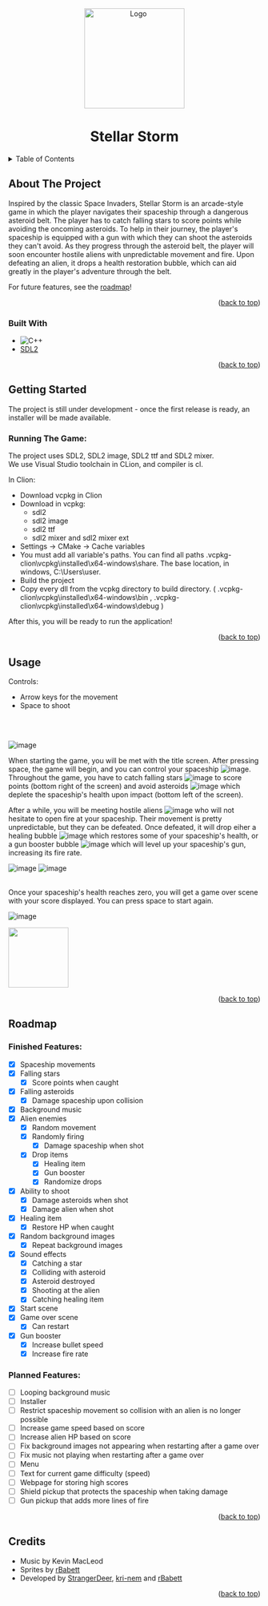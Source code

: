<a name="readme-top"></a>
<br />
<div align="center">
  <a href="https://github.com/github_username/repo_name">
    <img src="https://github.com/StrangerDeer/cpp-space-invader/assets/113454591/4a7e2879-b5a6-47cc-b892-27a46f661ea0" alt="Logo" width="200" height="200">
  </a>
<h1 align="center">Stellar Storm</h1>
</div>


<details>
  <summary>Table of Contents</summary>
  <ol>
    <li>
      <a href="#about-the-project">About The Project</a>
      <ul>
        <li><a href="#built-with">Built With</a></li>
      </ul>
    </li>
    <li>
      <a href="#getting-started">Getting Started</a>
      <ul>
        <li><a href="#running-the-game">Running The Game</a></li>
      </ul>
    </li>
    <li><a href="#usage">Usage</a></li>
    <li><a href="#roadmap">Roadmap</a>
      <ul>
        <li><a href="#finished-features">Finished Features</a></li>
      </ul>
      <ul>
        <li><a href="#planned-features">Planned Features</a></li>
      </ul>
    </li>
    <li><a href="#credits">Credits</a></li>
  </ol>
</details>



## About The Project

Inspired by the classic Space Invaders, Stellar Storm is an arcade-style game in which the player navigates their spaceship through a dangerous asteroid belt. The player has to catch falling stars to score points while avoiding the oncoming asteroids. To help in their journey, the player's spaceship is equipped with a gun with which they can shoot the asteroids they can't avoid. As they progress through the asteroid belt, the player will soon encounter hostile aliens with unpredictable movement and fire. Upon defeating an alien, it drops a health restoration bubble, which can aid greatly in the player's adventure through the belt.
<br>

For future features, see the <a href="#roadmap">roadmap</a>!

<p align="right">(<a href="#readme-top">back to top</a>)</p>


### Built With

* ![C++](https://img.shields.io/badge/c++-%2300599C.svg?style=for-the-badge&logo=c%2B%2B&logoColor=white)
* [SDL2](https://www.libsdl.org)

<p align="right">(<a href="#readme-top">back to top</a>)</p>


## Getting Started
The project is still under development - once the first release is ready, an installer will be made available.

### Running The Game:
The project uses SDL2, SDL2 image, SDL2 ttf and SDL2 mixer.<br>
We use Visual Studio toolchain in CLion, and compiler is cl.

In Clion:

* Download vcpkg in Clion
* Download in vcpkg:
    * sdl2
    * sdl2 image
    * sdl2 ttf
    * sdl2 mixer and sdl2 mixer ext
* Settings -> CMake -> Cache variables
* You must add all variable's paths. You can find all paths .vcpkg-clion\vcpkg\installed\x64-windows\share. The base location, in windows, C:\Users\user.
* Build the project
* Copy every dll from the vcpkg directory to build directory. ( .vcpkg-clion\vcpkg\installed\x64-windows\bin , .vcpkg-clion\vcpkg\installed\x64-windows\debug )

After this, you will be ready to run the application!

<p align="right">(<a href="#readme-top">back to top</a>)</p>


## Usage

Controls:
* Arrow keys for the movement
* Space to shoot
<br>
<br>

![image](https://github.com/StrangerDeer/cpp-space-invader/assets/113454591/5b3b9cad-12c9-4a39-a054-675b96117459)

When starting the game, you will be met with the title screen. After pressing space, the game will begin, and you can control your spaceship ![image](https://github.com/StrangerDeer/cpp-space-invader/assets/113454591/b1f7fc10-cc44-432b-ac6c-b581e3293d38).
<br>
Throughout the game, you have to catch falling stars ![image](https://github.com/StrangerDeer/cpp-space-invader/assets/113454591/101d6603-5af6-4966-afa9-ed064d48026b) to score points (bottom right of the screen) and avoid asteroids ![image](https://github.com/StrangerDeer/cpp-space-invader/assets/113454591/94c297bf-4ec2-4ffa-96a1-9d528a85d719) which deplete the spaceship's health upon impact (bottom left of the screen).

After a while, you will be meeting hostile aliens ![image](https://github.com/StrangerDeer/cpp-space-invader/assets/113454591/b3eff62b-e956-4f28-a8d8-8cf0f13ce163) who will not hesitate to open fire at your spaceship. Their movement is pretty unpredictable, but they can be defeated. Once defeated, it will drop eiher a healing bubble ![image](https://github.com/StrangerDeer/cpp-space-invader/assets/113454591/e7175e9a-6d23-4390-92d8-d8f587710131) which restores some of your spaceship's health, or a gun booster bubble ![image](https://github.com/StrangerDeer/cpp-space-invader/assets/113454591/6c61fdc9-fa82-430b-9d6f-ee71ad5d402a) which will level up your spaceship's gun, increasing its fire rate.


![image](https://github.com/StrangerDeer/cpp-space-invader/assets/113454591/ae859575-f5ff-4d0a-b832-70b6a6feab40)
![image](https://github.com/StrangerDeer/cpp-space-invader/assets/113454591/5494d712-ad30-494c-8210-e01d63fd3495)
<br>
<br>

Once your spaceship's health reaches zero, you will get a game over scene with your score displayed. You can press space to start again.

![image](https://github.com/StrangerDeer/cpp-space-invader/assets/113454591/eb9e2872-fa12-48e8-97e1-5ff802e3fdac)


<img src="https://github.com/rBabett/hyperbloom/assets/113454591/d0164a49-36f2-4c45-8ed7-ad62696df50d" width="120" height="120"/>

<p align="right">(<a href="#readme-top">back to top</a>)</p>

## Roadmap

### Finished Features:

- [X] Spaceship movements
- [X] Falling stars
  - [X] Score points when caught
- [X] Falling asteroids
  - [X] Damage spaceship upon collision
- [X] Background music
- [X] Alien enemies
  - [X] Random movement
  - [X] Randomly firing
    - [X] Damage spaceship when shot
  - [X] Drop items
    - [X] Healing item
    - [X] Gun booster
    - [X] Randomize drops
- [X] Ability to shoot
  - [X] Damage asteroids when shot
  - [X] Damage alien when shot
- [X] Healing item
  - [X] Restore HP when caught
- [X] Random background images
  - [X] Repeat background images
- [X] Sound effects
  - [X] Catching a star
  - [X] Colliding with asteroid
  - [X] Asteroid destroyed
  - [X] Shooting at the alien
  - [X] Catching healing item
- [X] Start scene
- [X] Game over scene
  - [X] Can restart
- [X] Gun booster
  - [X] Increase bullet speed
  - [X] Increase fire rate

### Planned Features:
- [ ] Looping background music
- [ ] Installer
- [ ] Restrict spaceship movement so collision with an alien is no longer possible
- [ ] Increase game speed based on score
- [ ] Increase alien HP based on score
- [ ] Fix background images not appearing when restarting after a game over
- [ ] Fix music not playing when restarting after a game over
- [ ] Menu
- [ ] Text for current game difficulty (speed)
- [ ] Webpage for storing high scores
- [ ] Shield pickup that protects the spaceship when taking damage
- [ ] Gun pickup that adds more lines of fire

<p align="right">(<a href="#readme-top">back to top</a>)</p>

## Credits
* Music by Kevin MacLeod
* Sprites by [rBabett](https://github.com/rBabett)
* Developed by [StrangerDeer](https://github.com/StrangerDeer), [kri-nem](https://github.com/kri-nem) and [rBabett](https://github.com/rBabett)

<p align="right">(<a href="#readme-top">back to top</a>)</p>
